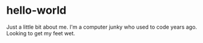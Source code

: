 # hello-world

Just a little bit about me.  I'm a computer junky who used to code years ago.  Looking to get my feet wet.
